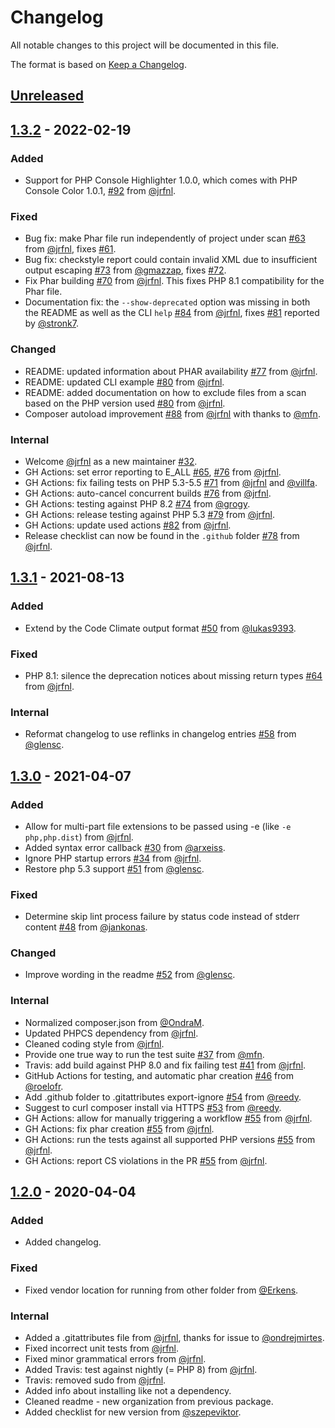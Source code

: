 # Changelog

All notable changes to this project will be documented in this file.

The format is based on [Keep a Changelog](https://keepachangelog.com/en/1.0.0/).

## [Unreleased]

[Unreleased]: https://github.com/php-parallel-lint/PHP-Parallel-Lint/compare/v1.3.2...HEAD

## [1.3.2] - 2022-02-19

### Added

- Support for PHP Console Highlighter 1.0.0, which comes with PHP Console Color 1.0.1, [#92] from [@jrfnl].

### Fixed

- Bug fix: make Phar file run independently of project under scan [#63] from [@jrfnl], fixes [#61].
- Bug fix: checkstyle report could contain invalid XML due to insufficient output escaping [#73] from [@gmazzap],
  fixes [#72].
- Fix Phar building [#70] from [@jrfnl]. This fixes PHP 8.1 compatibility for the Phar file.
- Documentation fix: the `--show-deprecated` option was missing in both the README as well as the CLI `help` [#84]
  from [@jrfnl], fixes [#81] reported by [@stronk7].

### Changed

- README: updated information about PHAR availability [#77] from [@jrfnl].
- README: updated CLI example [#80] from [@jrfnl].
- README: added documentation on how to exclude files from a scan based on the PHP version used [#80] from [@jrfnl].
- Composer autoload improvement [#88] from [@jrfnl] with thanks to [@mfn].

### Internal

- Welcome [@jrfnl] as a new maintainer [#32].
- GH Actions: set error reporting to E_ALL [#65], [#76] from [@jrfnl].
- GH Actions: fix failing tests on PHP 5.3-5.5 [#71] from [@jrfnl] and [@villfa].
- GH Actions: auto-cancel concurrent builds [#76] from [@jrfnl].
- GH Actions: testing against PHP 8.2 [#74] from [@grogy].
- GH Actions: release testing against PHP 5.3 [#79] from [@jrfnl].
- GH Actions: update used actions [#82] from [@jrfnl].
- Release checklist can now be found in the `.github` folder [#78] from [@jrfnl].

[1.3.2]: https://github.com/php-parallel-lint/PHP-Parallel-Lint/compare/v1.3.1...v1.3.2

[#32]: https://github.com/php-parallel-lint/PHP-Parallel-Lint/issues/32

[#61]: https://github.com/php-parallel-lint/PHP-Parallel-Lint/issues/61

[#63]: https://github.com/php-parallel-lint/PHP-Parallel-Lint/pull/63

[#65]: https://github.com/php-parallel-lint/PHP-Parallel-Lint/pull/65

[#70]: https://github.com/php-parallel-lint/PHP-Parallel-Lint/pull/70

[#71]: https://github.com/php-parallel-lint/PHP-Parallel-Lint/pull/71

[#72]: https://github.com/php-parallel-lint/PHP-Parallel-Lint/issues/72

[#73]: https://github.com/php-parallel-lint/PHP-Parallel-Lint/pull/73

[#74]: https://github.com/php-parallel-lint/PHP-Parallel-Lint/pull/74

[#76]: https://github.com/php-parallel-lint/PHP-Parallel-Lint/pull/76

[#77]: https://github.com/php-parallel-lint/PHP-Parallel-Lint/pull/77

[#78]: https://github.com/php-parallel-lint/PHP-Parallel-Lint/pull/78

[#79]: https://github.com/php-parallel-lint/PHP-Parallel-Lint/pull/79

[#80]: https://github.com/php-parallel-lint/PHP-Parallel-Lint/pull/80

[#81]: https://github.com/php-parallel-lint/PHP-Parallel-Lint/issues/81

[#82]: https://github.com/php-parallel-lint/PHP-Parallel-Lint/pull/82

[#84]: https://github.com/php-parallel-lint/PHP-Parallel-Lint/pull/84

[#88]: https://github.com/php-parallel-lint/PHP-Parallel-Lint/pull/88

[#89]: https://github.com/php-parallel-lint/PHP-Parallel-Lint/pull/89

[#92]: https://github.com/php-parallel-lint/PHP-Parallel-Lint/pull/92

## [1.3.1] - 2021-08-13

### Added

- Extend by the Code Climate output format [#50] from [@lukas9393].

### Fixed

- PHP 8.1: silence the deprecation notices about missing return types [#64] from [@jrfnl].

### Internal

- Reformat changelog to use reflinks in changelog entries [#58] from [@glensc].

[1.3.1]: https://github.com/php-parallel-lint/PHP-Parallel-Lint/compare/v1.3.0...v1.3.1

[#50]: https://github.com/php-parallel-lint/PHP-Parallel-Lint/pull/50

[#58]: https://github.com/php-parallel-lint/PHP-Parallel-Lint/pull/58

[#64]: https://github.com/php-parallel-lint/PHP-Parallel-Lint/pull/64

## [1.3.0] - 2021-04-07

### Added

- Allow for multi-part file extensions to be passed using -e (like `-e php,php.dist`) from [@jrfnl].
- Added syntax error callback [#30] from [@arxeiss].
- Ignore PHP startup errors [#34] from [@jrfnl].
- Restore php 5.3 support [#51] from [@glensc].

### Fixed

- Determine skip lint process failure by status code instead of stderr content [#48] from [@jankonas].

### Changed

- Improve wording in the readme [#52] from [@glensc].

### Internal

- Normalized composer.json from [@OndraM].
- Updated PHPCS dependency from [@jrfnl].
- Cleaned coding style from [@jrfnl].
- Provide one true way to run the test suite [#37] from [@mfn].
- Travis: add build against PHP 8.0 and fix failing test [#41] from [@jrfnl].
- GitHub Actions for testing, and automatic phar creation [#46] from [@roelofr].
- Add .github folder to .gitattributes export-ignore [#54] from [@reedy].
- Suggest to curl composer install via HTTPS [#53] from [@reedy].
- GH Actions: allow for manually triggering a workflow [#55] from [@jrfnl].
- GH Actions: fix phar creation [#55] from [@jrfnl].
- GH Actions: run the tests against all supported PHP versions [#55] from [@jrfnl].
- GH Actions: report CS violations in the PR [#55] from [@jrfnl].

[1.3.0]: https://github.com/php-parallel-lint/PHP-Parallel-Lint/compare/v1.2.0...v1.3.0

[#30]: https://github.com/php-parallel-lint/PHP-Parallel-Lint/pull/30

[#34]: https://github.com/php-parallel-lint/PHP-Parallel-Lint/pull/34

[#37]: https://github.com/php-parallel-lint/PHP-Parallel-Lint/pull/37

[#41]: https://github.com/php-parallel-lint/PHP-Parallel-Lint/pull/41

[#46]: https://github.com/php-parallel-lint/PHP-Parallel-Lint/pull/46

[#48]: https://github.com/php-parallel-lint/PHP-Parallel-Lint/pull/48

[#51]: https://github.com/php-parallel-lint/PHP-Parallel-Lint/pull/51

[#52]: https://github.com/php-parallel-lint/PHP-Parallel-Lint/pull/52

[#53]: https://github.com/php-parallel-lint/PHP-Parallel-Lint/pull/53

[#54]: https://github.com/php-parallel-lint/PHP-Parallel-Lint/pull/54

[#55]: https://github.com/php-parallel-lint/PHP-Parallel-Lint/pull/55

## [1.2.0] - 2020-04-04

### Added

- Added changelog.

### Fixed

- Fixed vendor location for running from other folder from [@Erkens].

### Internal

- Added a .gitattributes file from [@jrfnl], thanks for issue to [@ondrejmirtes].
- Fixed incorrect unit tests from [@jrfnl].
- Fixed minor grammatical errors from [@jrfnl].
- Added Travis: test against nightly (= PHP 8) from [@jrfnl].
- Travis: removed sudo from [@jrfnl].
- Added info about installing like not a dependency.
- Cleaned readme - new organization from previous package.
- Added checklist for new version from [@szepeviktor].

[1.2.0]: https://github.com/php-parallel-lint/PHP-Parallel-Lint/compare/v1.1.0...v1.2.0

[@Erkens]: https://github.com/Erkens

[@OndraM]: https://github.com/OndraM

[@arxeiss]: https://github.com/arxeiss

[@glensc]: https://github.com/glensc

[@gmazzap]: https://github.com/gmazzap

[@jankonas]: https://github.com/jankonas

[@jrfnl]: https://github.com/jrfnl

[@mfn]: https://github.com/mfn

[@ondrejmirtes]: https://github.com/ondrejmirtes

[@reedy]: https://github.com/reedy

[@roelofr]: https://github.com/roelofr

[@stronk7]: https://github.com/stronk7

[@szepeviktor]: https://github.com/szepeviktor

[@lukas9393]: https://github.com/lukas9393

[@villfa]: https://github.com/villfa

[@grogy]: https://github.com/grogy
